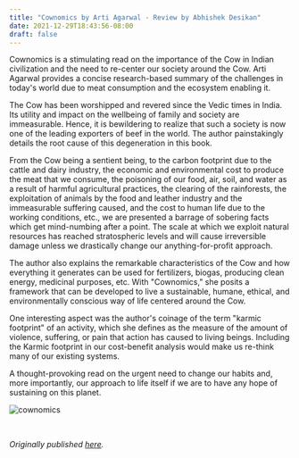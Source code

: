 ```yaml
---
title: "Cownomics by Arti Agarwal - Review by Abhishek Desikan"
date: 2021-12-29T18:43:56-08:00
draft: false
---
```


Cownomics is a stimulating read on the importance of the Cow in Indian civilization and the need to re-center our society around the Cow. Arti Agarwal provides a concise research-based summary of the challenges in today's world due to meat consumption and the ecosystem enabling it.

The Cow has been worshipped and revered since the Vedic times in India. Its utility and impact on the wellbeing of family and society are immeasurable. Hence, it is bewildering to realize that such a society is now one of the leading exporters of beef in the world. The author painstakingly details the root cause of this degeneration in this book.

From the Cow being a sentient being, to the carbon footprint due to the cattle and dairy industry, the economic and environmental cost to produce the meat that we consume, the poisoning of our food, air, soil, and water as a result of harmful agricultural practices, the clearing of the rainforests, the exploitation of animals by the food and leather industry and the immeasurable suffering caused, and the cost to human life due to the working conditions, etc., we are presented a barrage of sobering facts which get mind-numbing after a point. The scale at which we exploit natural resources has reached stratospheric levels and will cause irreversible damage unless we drastically change our anything-for-profit approach.

The author also explains the remarkable characteristics of the Cow and how everything it generates can be used for fertilizers, biogas, producing clean energy, medicinal purposes, etc. With "Cownomics," she posits a framework that can be developed to live a sustainable, humane, ethical, and environmentally conscious way of life centered around the Cow.

One interesting aspect was the author's coinage of the term "karmic footprint" of an activity, which she defines as the measure of the amount of violence, suffering, or pain that action has caused to living beings. Including the Karmic footprint in our cost-benefit analysis would make us re-think many of our existing systems.

A thought-provoking read on the urgent need to change our habits and, more importantly, our approach to life itself if we are to have any hope of sustaining on this planet.


![cownomics](/cownomics.jpg)

&nbsp;&nbsp;

*Originally published [here](https://www.goodreads.com/review/show/4411606370).*